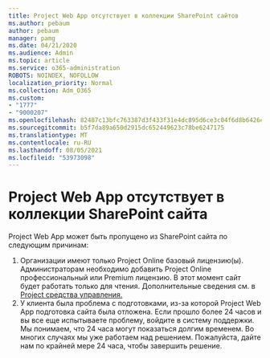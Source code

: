 ```yaml
---
title: Project Web App отсутствует в коллекции SharePoint сайтов
ms.author: pebaum
author: pebaum
manager: pamg
ms.date: 04/21/2020
ms.audience: Admin
ms.topic: article
ms.service: o365-administration
ROBOTS: NOINDEX, NOFOLLOW
localization_priority: Normal
ms.collection: Adm_O365
ms.custom:
- "1777"
- "9000207"
ms.openlocfilehash: 82487c13bfc763387d3f433f31e4dc895d6ce3c04f6d8b6426e999a8b5f4b79f
ms.sourcegitcommit: b5f7da89a650d2915dc652449623c78be6247175
ms.translationtype: MT
ms.contentlocale: ru-RU
ms.lasthandoff: 08/05/2021
ms.locfileid: "53973098"
---
```

# <a name="project-web-app-is-missing-from-the-sharepoint-site-collection"></a>Project Web App отсутствует в коллекции SharePoint сайта

Project Web App может быть пропущено из SharePoint сайта по следующим причинам:

1. Организации имеют только Project Online базовый лицензию(ы). Администраторам необходимо добавить Project Online профессиональный или Premium лицензию. В этот момент сайт будет работать только для чтения. Дополнительные сведения см. в [Project средства управления.](https://products.office.com/project/compare-microsoft-project-management-software?tab=1)
2. У клиента была проблема с подготовками, из-за которой Project Web App подготовка сайта была отложена. Если прошло более 24 часов и вы все еще испытываете проблему, войдите в систему поддержки. Мы понимаем, что 24 часа могут показаться долгим временем. Во многих случаях мы уже работаем над решением. Пожалуйста, дайте нам по крайней мере 24 часа, чтобы завершить решение.
